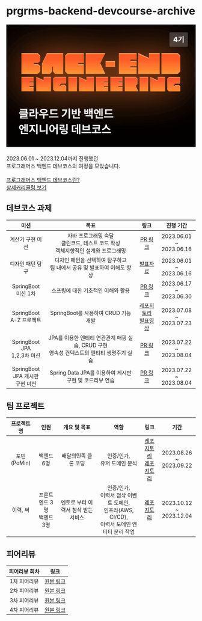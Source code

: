 # prgrms-backend-devcourse-archive
![image](https://github.com/Juhongseok/backend-devcourse-archive/blob/main/devcourse.png)
<br><br>2023.06.01 ~ 2023.12.04까지 진행했던<br>프로그래머스 백엔드 데브코스의 여정을 모았습니다.
<br><br>
[프로그래머스 백엔드 데브코스란?](https://school.programmers.co.kr/learn/courses/17921/17921-5%EA%B8%B0-k-digital-training-%ED%81%B4%EB%9D%BC%EC%9A%B0%EB%93%9C-%EA%B8%B0%EB%B0%98-%EB%B0%B1%EC%97%94%EB%93%9C-%EC%97%94%EC%A7%80%EB%8B%88%EC%96%B4%EB%A7%81)<br>
[상세커리큘럼 보기](https://prgrms.notion.site/5-d39781a3f2a7444bb9e4a29f02a4e9a8)<br>

## 데브코스 과제
|미션|목표|링크|진행 기간|
|:-------------------:|:--:|:------------:|:-:|
|계산기 구현 미션|자바 프로그래밍 숙달<br>클린코드, 테스트 코드 작성<br>객체지향적인 설계와 프로그래밍|[PR 링크](https://github.com/prgrms-be-devcourse/java-calculator/pull/116)|2023.06.01<br>~ 2023.06.16|
|디자인 패턴 탐구|디자인 패턴을 선택하여 탐구하고<br>팀 내에서 공유 및 발표하여 이해도 향상|[발표자료]()|2023.06.01<br>~ 2023.06.16|
|SpringBoot<br>미션 1차|스프링에 대한 기초적인 이해와 활용|[PR 링크](https://github.com/prgrms-be-devcourse/springboot-basic/pulls?q=is%3Apr+%EC%A3%BC%ED%99%8D%EC%84%9D+is%3Aclosed)|2023.06.17<br>~ 2023.06.30|
|SpringBoot<br>A-Z 프로젝트|SpringBoot를 사용하여 CRUD 기능 개발|[레포지토리](https://github.com/Juhongseok/RentalBook-Devcourse)<br>[발표영상](https://present.do/@hsj/64b7870e10ab9a5ae5600216)|2023.07.08<br>~ 2023.07.23|
|SpringBoot JPA<br>1,2,3차 미션|JPA를 이용한 엔티티 연관관계 매핑 실습, CRUD 구현<br>영속성 컨텍스트의 엔티티 생명주기 실습|[PR 링크](https://github.com/prgrms-be-devcourse/springboot-jpa/pulls?q=is%3Apr+%EC%A3%BC%ED%99%8D%EC%84%9D+is%3Aclosed)|2023.07.22<br>~ 2023.08.04
|SpringBoot<br>JPA 게시판<br>구현 미션|Spring Data JPA를 이용하여 게시판 구현 및 코드리뷰 연습|[PR 링크](https://github.com/prgrms-be-devcourse/springboot-board-jpa/pulls?q=is%3Apr+%EC%A3%BC%ED%99%8D%EC%84%9D+is%3Aclosed)|2023.07.22<br>~ 2023.08.04|


## 팀 프로젝트
|프로젝트 명|인원|개요 및 목표|역할|링크|기간|
|:------------------:|:----------------:|:----------:|:-:|:--:|:-:|
|포민(PoMin)|백엔드 6명|배달의민족 클론 코딩|인증/인가,<br>유저 도메인 분석|[레포지토리](https://github.com/prgrms-be-devcourse/BE-04-PoMin)<br>[레포지토리](https://github.com/prgrms-be-devcourse/BE-04-PoMin-Owner)|2023.08.26<br>~ 2023.09.22|
|이력, 써|프론트엔드 3명<br>백엔드 3명|멘토로 부터 이력서 첨삭 받는 서비스|인증/인가,<br>이력서 첨삭 이벤트 도메인,<br>인프라(AWS, CI/CD),<br>이력서 도메인 엔티티 분리 작업|[레포지토리](https://github.com/prgrms-web-devcourse/Team-11-Resumeme-BE)|2023.10.12<br>~ 2023.12.04|


## 피어리뷰
|피어리뷰 회차|링크|
|:--------:|:--:|
|1차 피어리뷰|[원본 링크](https://github.com/Juhongseok/backend-devcourse-archive/blob/main/(%EB%A9%98%ED%8B%B0)%EB%B0%B1%EC%97%94%EB%93%9C%20%EB%8D%B0%EB%B8%8C%EC%BD%94%EC%8A%A4%204%EA%B8%B0%20%ED%94%BC%EC%96%B4%EB%A6%AC%EB%B7%B0%20%EC%A3%BC%ED%99%8D%EC%84%9D.pdf)|
|2차 피어리뷰|[원본 링크](https://github.com/Juhongseok/backend-devcourse-archive/blob/main/(%EB%A9%98%ED%8B%B0)%EB%B0%B1%EC%97%94%EB%93%9C%20%EB%8D%B0%EB%B8%8C%EC%BD%94%EC%8A%A4%204%EA%B8%B0%20New%201%EC%B0%A8%20%ED%94%BC%EC%96%B4%EB%A6%AC%EB%B7%B0%20%EC%A3%BC%ED%99%8D%EC%84%9D.docx.pdf)|
|3차 피어리뷰|[원본 링크](https://github.com/Juhongseok/backend-devcourse-archive/blob/main/(%EB%A9%98%ED%8B%B0)%EB%B0%B1%EC%97%94%EB%93%9C%20%EB%8D%B0%EB%B8%8C%EC%BD%94%EC%8A%A4%204%EA%B8%B0%20New%202%EC%B0%A8%20%ED%94%BC%EC%96%B4%EB%A6%AC%EB%B7%B0%20%EC%A3%BC%ED%99%8D%EC%84%9D.docx.pdf)|
|4차 피어리뷰|[원본 링크](https://github.com/Juhongseok/backend-devcourse-archive/blob/main/%EB%B0%B1%EC%97%94%EB%93%9C%20%EB%8D%B0%EB%B8%8C%EC%BD%94%EC%8A%A4%204%EA%B8%B0%203%EC%B0%A8%20%ED%94%84%EB%A1%9C%EC%A0%9D%ED%8A%B8_%ED%94%BC%EC%96%B4%EB%A6%AC%EB%B7%B0%20-%20%EC%A3%BC%ED%99%8D%EC%84%9D.pdf)|
